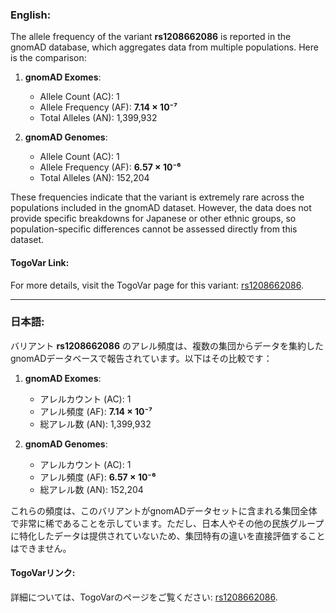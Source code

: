 ### English:
The allele frequency of the variant **rs1208662086** is reported in the gnomAD database, which aggregates data from multiple populations. Here is the comparison:

1. **gnomAD Exomes**:
   - Allele Count (AC): 1
   - Allele Frequency (AF): **7.14 × 10⁻⁷**
   - Total Alleles (AN): 1,399,932

2. **gnomAD Genomes**:
   - Allele Count (AC): 1
   - Allele Frequency (AF): **6.57 × 10⁻⁶**
   - Total Alleles (AN): 152,204

These frequencies indicate that the variant is extremely rare across the populations included in the gnomAD dataset. However, the data does not provide specific breakdowns for Japanese or other ethnic groups, so population-specific differences cannot be assessed directly from this dataset.

#### TogoVar Link:
For more details, visit the TogoVar page for this variant: [rs1208662086](https://togovar.org/variant/5-179820940-G-T).

---

### 日本語:
バリアント **rs1208662086** のアレル頻度は、複数の集団からデータを集約したgnomADデータベースで報告されています。以下はその比較です：

1. **gnomAD Exomes**:
   - アレルカウント (AC): 1
   - アレル頻度 (AF): **7.14 × 10⁻⁷**
   - 総アレル数 (AN): 1,399,932

2. **gnomAD Genomes**:
   - アレルカウント (AC): 1
   - アレル頻度 (AF): **6.57 × 10⁻⁶**
   - 総アレル数 (AN): 152,204

これらの頻度は、このバリアントがgnomADデータセットに含まれる集団全体で非常に稀であることを示しています。ただし、日本人やその他の民族グループに特化したデータは提供されていないため、集団特有の違いを直接評価することはできません。

#### TogoVarリンク:
詳細については、TogoVarのページをご覧ください: [rs1208662086](https://togovar.org/variant/5-179820940-G-T).